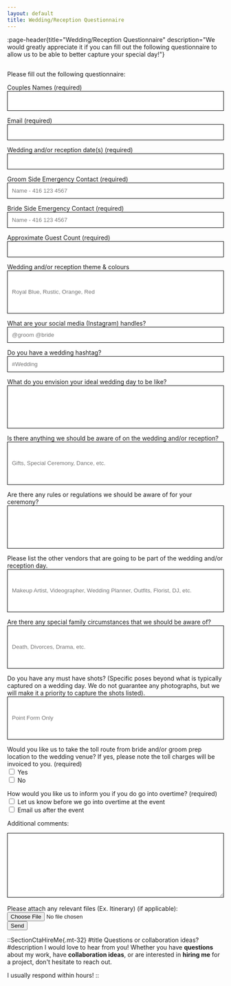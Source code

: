 ```yaml
---
layout: default
title: Wedding/Reception Questionnaire
---
```


:page-header{title="Wedding/Reception Questionnaire" description="We would greatly appreciate it if you can fill out the following questionnaire to allow us to be able to better capture your special day!"}

##

<form
  action="https://formspree.io/f/mdovqaql"
  method="POST"
  enctype="multipart/form-data"
>

Please fill out the following questionnaire:

Couples Names (required)
<input type="text" name="Couples Names" style="color: black; height: 46px; width: 100%; padding: 10px; border: 1px solid black;" aria-required="true" required>

Email (required)
<input type="email" name="Email" style="color: black; width: 100%; padding: 10px; border: 1px solid black;" aria-required="true" required>

Wedding and/or reception date(s) (required)
<input type="text" name="Wedding and/or reception date(s)" style="color: black; width: 100%; padding: 10px; border: 1px solid black;" aria-required="true" required>

Groom Side Emergency Contact (required)
<input type="text" name="Groom Side Emergency Contact" style="color: black; width: 100%; padding: 10px; border: 1px solid black;" placeholder="Name - 416 123 4567" aria-required="true" required>

Bride Side Emergency Contact (required)
<input type="text" name="Bride Side Emergency Contact" style="color: black; width: 100%; padding: 10px; border: 1px solid black;" placeholder="Name - 416 123 4567" aria-required="true" required>

Approximate Guest Count (required)
<input type="text" name="Approximate Guest Count" style="color: black; width: 100%; padding: 10px; border: 1px solid black;" aria-required="true" required>

Wedding and/or reception theme & colours
<input type="text" name="Wedding and/or reception theme & colours" style="color: black; width: 100%; padding: 10px; height: 100px; border: 1px solid black;"  placeholder="Royal Blue, Rustic, Orange, Red">

What are your social media (Instagram) handles?
<input type="text" name="What are your social media (Instagram) handles?" style="color: black; width: 100%; padding: 10px; border: 1px solid black;" placeholder="@groom @bride" >

Do you have a wedding hashtag?
<input type="text" name="Do you have a wedding hashtag?" style="color: black; width: 100%; padding: 10px; border: 1px solid black;" placeholder="#Wedding">

What do you envision your ideal wedding day to be like?
<input type="text" name="What do you envision your ideal wedding day to be like?" style="color: black; width: 100%; padding: 10px; height: 100px; border: 1px solid black;">

Is there anything we should be aware of on the wedding and/or reception?
<input type="text" name="Is there anything we should be aware of on the wedding and/or reception?" style="color: black; width: 100%; padding: 10px; height: 100px; border: 1px solid black;" placeholder="Gifts, Special Ceremony, Dance, etc.">

Are there any rules or regulations we should be aware of for your ceremony?
<input type="text" name="Are there any rules or regulations we should be aware of for your ceremony?" style="color: black; width: 100%; padding: 10px; height: 100px; border: 1px solid black;">

Please list the other vendors that are going to be part of the wedding and/or reception day.
<input type="text" name="Please list the other vendors that are going to be part of the wedding and/or reception day." style="color: black; width: 100%; padding: 10px; height: 100px; border: 1px solid black;" placeholder="Makeup Artist, Videographer, Wedding Planner, Outfits, Florist, DJ, etc.">

Are there any special family circumstances that we should be aware of?
<input type="text" name="Are there any special family circumstances that we should be aware of?" style="color: black; width: 100%; padding: 10px; height: 100px; border: 1px solid black;" placeholder="Death, Divorces, Drama, etc.">

Do you have any must have shots? (Specific poses beyond what is typically captured on a wedding day. We do not guarantee any photographs, but we will make it a priority to capture the shots listed).
<input type="text" name="Do you have any must have shots? (Specific poses beyond what is typically captured on a wedding day. We do not guarantee any photographs, but we will make it a priority to capture the shots listed)." style="color: black; width: 100%; padding: 10px; height: 100px; border: 1px solid black;" placeholder="Point Form Only">

Would you like us to take the toll route from bride and/or groom prep location to the wedding venue? If yes, please note the toll charges will be invoiced to you.
(required)
<br>
<input type="checkbox" name="Would you like us to take the toll route from bride and/or groom prep location to the wedding venue? If yes, please note the toll charges will be invoiced to you." value="Yes"> Yes
<br>
<input type="checkbox" name="Would you like us to take the toll route from bride and/or groom prep location to the wedding venue? If yes, please note the toll charges will be invoiced to you." value="No"> No

How would you like us to inform you if you do go into overtime? (required)
<br>
<input type="checkbox" name="How would you like us to inform you if you do go into overtime?" value="Let us know before we go into overtime at the event"> Let us know before we go into overtime at the event
<br>
<input type="checkbox" name="How would you like us to inform you if you do go into overtime?" value="Email us after the event"> Email us after the event

Additional comments:
<textarea name="Additional comments" style="color: black; width: 100%; height: 150px; padding: 10px; border: 1px solid black;"></textarea>


  <br>
  <label>
    <br>
    Please attach any relevant files (Ex. Itinerary) (if applicable):
    <input type="file" name="upload">
  </label>
  <br>
  <button type="submit">Send</button>
<br>
</form>





::SectionCtaHireMe{.mt-32}
#title
Questions or collaboration ideas?
#description
I would love to hear from you! Whether you have __questions__ about my work, have __collaboration ideas__, or are interested in __hiring me__ for a project, don't hesitate to reach out.

I usually respond within hours!
::
